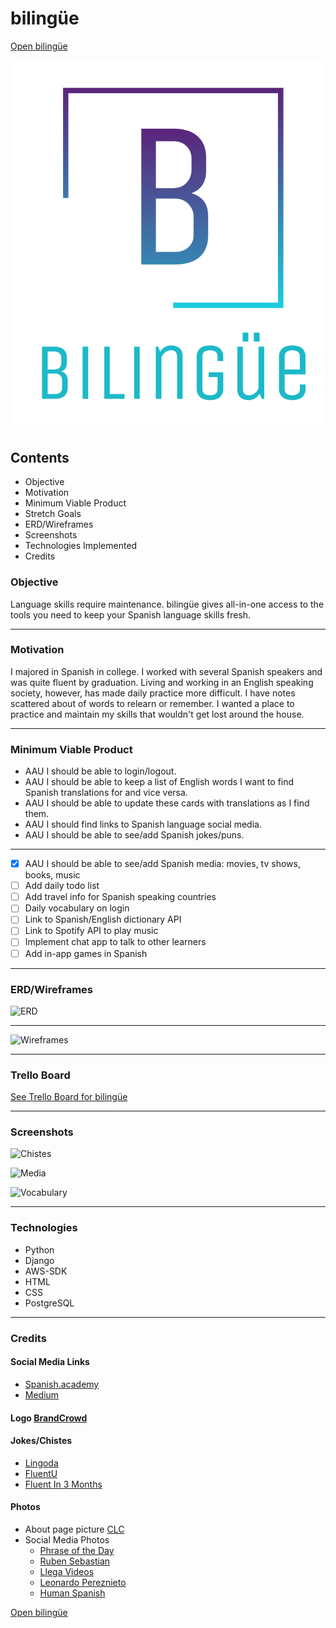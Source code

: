 # bilingüe
[Open bilingüe](https://bilingue-skills.herokuapp.com/)

![](./bilingue_app/static/images/logo.png)

## Contents
* Objective
* Motivation
* Minimum Viable Product
* Stretch Goals
* ERD/Wireframes
* Screenshots
* Technologies Implemented
* Credits

### Objective
Language skills require maintenance. bilingüe gives all-in-one access to the tools you need to keep your Spanish language skills fresh.

------------------

### Motivation
I majored in Spanish in college. I worked with several Spanish speakers and was quite fluent by graduation. Living and working in an English speaking society, however, has made daily practice more difficult. I have notes scattered about of words to relearn or remember. I wanted a place to practice and maintain my skills that wouldn't get lost around the house.

-----------------

### Minimum Viable Product
* AAU I should be able to login/logout.
* AAU I should be able to keep a list of English words I want to find Spanish translations for and vice versa.
* AAU I should be able to update these cards with translations as I find them.
* AAU I should find links to Spanish language social media.
* AAU I should be able to see/add Spanish jokes/puns.

------------------

- [x] AAU I should be able to see/add Spanish media: movies, tv shows, books, music
- [ ] Add daily todo list
- [ ] Add travel info for Spanish speaking countries
- [ ] Daily vocabulary on login
- [ ] Link to Spanish/English dictionary API
- [ ] Link to Spotify API to play music
- [ ] Implement chat app to talk to other learners
- [ ] Add in-app games in Spanish

-----------------

### ERD/Wireframes
![ERD](./bilingue/bilingue_app/static/images/bilingüeERD.jpg)

-------------

![Wireframes](./bilingue/bilingue_app/static/images/bilingüe.png)

-------------

### Trello Board
[See Trello Board for bilingüe](https://trello.com/b/tH8x7cjf/biling%C3%BCe)

--------------------

### Screenshots

![Chistes](./bilingue/staticfiles/images/chistes.png)

![Media](./bilingue/staticfiles/images/media.png)

![Vocabulary](./bilingue/staticfiles/images/vocabulary.png)

---------------

### Technologies 
* Python
* Django
* AWS-SDK
* HTML
* CSS
* PostgreSQL

-------------------

### Credits
#### Social Media Links
* [Spanish.academy](https://www.spanish.academy/blog/social-media/) 
* [Medium](https://medium.com/@oh_yeah_sarah/5-instagram-accounts-to-follow-if-youre-learning-spanish-3bbd13427af3)


#### Logo  [BrandCrowd](https://www.brandcrowd.com/)

#### Jokes/Chistes
* [Lingoda](https://blog.lingoda.com/en/10-spanish-jokes/)
* [FluentU](https://www.fluentu.com/blog/spanish/spanish-jokes/)
* [Fluent In 3 Months](https://www.fluentin3months.com/spanish-puns/)

#### Photos
* About page picture [CLC](https://www.clc.fr/blog/les-7-secrets-pour-devenir-bilingue/)
* Social Media Photos
  - [Phrase of the Day](https://www.dictionary.com/e/wp-content/uploads/2019/06/1000x700-spanish-1.jpg)
  - [Ruben Sebastian](https://www.instagram.com/rbnterrassa/)
  - [Llega Videos](https://pbs.twimg.com/profile_images/685020914220691456/uS6ZrMWV_400x400.jpg)
  - [Leonardo Pereznieto](http://www.fineart-tips.com/wp-content/uploads/2016/11/ML95Xrs.jpg)
  - [Human Spanish](https://www.swedishnomad.com/wp-content/images/2019/08/Spanish-Words-2.jpg)
 

[Open bilingüe](https://bilingue-skills.herokuapp.com/)